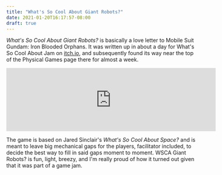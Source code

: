 ```yaml
---
title: "What's So Cool About Giant Robots?"
date: 2021-01-20T16:17:57-08:00
draft: true
---
```


*What's So Cool About Giant Robots?* is basically a love letter to Mobile Suit Gundam: Iron Blooded Orphans. It was written up in about a day for What's So Cool About Jam on [itch.io](itch.io), and subsequently found its way near the top of the Physical Games page there for almost a week.

<aside>
  <iframe src="https://itch.io/embed/707312?bg_color=222222&amp;fg_color=eeeeee&amp;border_color=363636" width="552" height="167" frameborder="0"><a href="https://legendary-vermin.itch.io/wsca-giant-robots">What's So Cool About Giant Robots? by Legendary Vermin</a></iframe>
</aside>

The game is based on Jared Sinclair's *What's So Cool About Space?* and is meant to leave big mechanical gaps for the players, facilitator included, to decide the best way to fill in said gaps moment to moment. WSCA Giant Robots? is fun, light, breezy, and I'm really proud of how it turned out given that it was part of a game jam.